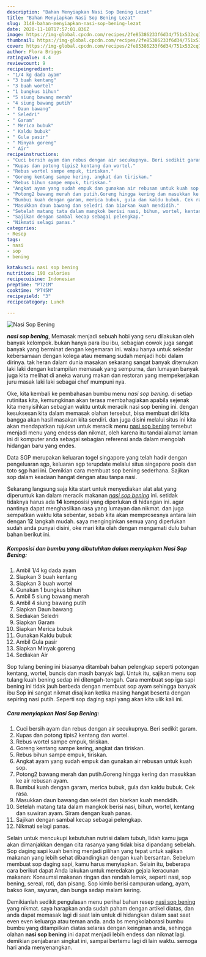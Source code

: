 ```yaml
---
description: "Bahan Menyiapkan Nasi Sop Bening Lezat"
title: "Bahan Menyiapkan Nasi Sop Bening Lezat"
slug: 3148-bahan-menyiapkan-nasi-sop-bening-lezat
date: 2020-11-18T17:57:01.836Z
image: https://img-global.cpcdn.com/recipes/2fe85386233f6d34/751x532cq70/nasi-sop-bening-foto-resep-utama.jpg
thumbnail: https://img-global.cpcdn.com/recipes/2fe85386233f6d34/751x532cq70/nasi-sop-bening-foto-resep-utama.jpg
cover: https://img-global.cpcdn.com/recipes/2fe85386233f6d34/751x532cq70/nasi-sop-bening-foto-resep-utama.jpg
author: Flora Briggs
ratingvalue: 4.4
reviewcount: 9
recipeingredient:
- "1/4 kg dada ayam"
- "3 buah kentang"
- "3 buah wortel"
- "1 bungkus bihun"
- "5 siung bawang merah"
- "4 siung bawang putih"
- " Daun bawang"
- " Seledri"
- " Garam"
- " Merica bubuk"
- " Kaldu bubuk"
- " Gula pasir"
- " Minyak goreng"
- " Air"
recipeinstructions:
- "Cuci bersih ayam dan rebus dengan air secukupnya. Beri sedikit garam."
- "Kupas dan potong tipis2 kentang dan wortel."
- "Rebus wortel sampe empuk, tiriskan."
- "Goreng kentang sampe kering, angkat dan tiriskan."
- "Rebus bihun sampe empuk, tiriskan."
- "Angkat ayam yang sudah empuk dan gunakan air rebusan untuk kuah sop."
- "Potong2 bawang merah dan putih.Goreng hingga kering dan masukkan ke air rebusan ayam."
- "Bumbui kuah dengan garam, merica bubuk, gula dan kaldu bubuk. Cek rasa."
- "Masukkan daun bawang dan seledri dan biarkan kuah mendidih."
- "Setelah matang tata dalam mangkok berisi nasi, bihun, wortel, kentang dan suwiran ayam. Siram dengan kuah panas."
- "Sajikan dengan sambal kecap sebagai pelengkap."
- "Nikmati selagi panas."
categories:
- Resep
tags:
- nasi
- sop
- bening

katakunci: nasi sop bening 
nutrition: 190 calories
recipecuisine: Indonesian
preptime: "PT21M"
cooktime: "PT45M"
recipeyield: "3"
recipecategory: Lunch

---
```



![Nasi Sop Bening](https://img-global.cpcdn.com/recipes/2fe85386233f6d34/751x532cq70/nasi-sop-bening-foto-resep-utama.jpg)

<b><i>nasi sop bening</i></b>, Memasak menjadi sebuah hobi yang seru dilakukan oleh banyak kelompok. bukan hanya para ibu ibu, sebagian cowok juga sangat banyak yang berminat dengan kegemaran ini. walau hanya untuk sekedar kebersamaan dengan kolega atau memang sudah menjadi hobi dalam dirinya. tak heran dalam dunia masakan sekarang sangat banyak ditemukan laki laki dengan ketrampilan memasak yang sempurna, dan lumayan banyak juga kita melihat di aneka warung makan dan restoran yang mempekerjakan juru masak laki laki sebagai chef mumpuni nya.

Oke, kita kembali ke pembahasan bumbu menu <i>nasi sop bening</i>. di setiap rutinitas kita, kemungkinan akan terasa membahagiakan apabila sejenak kita menyisihkan sebagian waktu untuk meracik nasi sop bening ini. dengan kesuksesan kita dalam memasak olahan tersebut, bisa membuat diri kita bangga akan hasil masakan kita sendiri. dan juga disini melalui situs ini kita akan mendapatkan rujukan untuk meracik menu <u>nasi sop bening</u> tersebut menjadi menu yang endess dan nikmat, oleh karena itu tandai alamat laman ini di komputer anda sebagai sebagian referensi anda dalam mengolah hidangan baru yang endes.

Data SGP merupakan keluaran togel singapore yang telah hadir dengan pengeluaran sgp, keluaran sgp terupdate melalui situs singapore pools dan toto sgp hari ini. Demikian cara membuat sop bening sederhana. Sajikan sop dalam keadaan hangat dengan atau tanpa nasi.


Sekarang langsung saja kita start untuk menyediakan alat alat yang diperuntuk kan dalam meracik makanan <u><i>nasi sop bening</i></u> ini. setidak tidaknya harus ada <b>14</b> komposisi yang diperlukan di hidangan ini. agar nantinya dapat menghasilkan rasa yang lumayan dan nikmat. dan juga sempatkan waktu kita sebentar, sebab kita akan memprosesnya antara lain dengan <b>12</b> langkah mudah. saya menginginkan semua yang diperlukan sudah anda punyai disini, oke mari kita olah dengan mengamati dulu bahan bahan berikut ini.

<!--inarticleads1-->

##### Komposisi dan bumbu yang dibutuhkan dalam menyiapkan Nasi Sop Bening:

1. Ambil 1/4 kg dada ayam
1. Siapkan 3 buah kentang
1. Siapkan 3 buah wortel
1. Gunakan 1 bungkus bihun
1. Ambil 5 siung bawang merah
1. Ambil 4 siung bawang putih
1. Siapkan  Daun bawang
1. Sediakan  Seledri
1. Siapkan  Garam
1. Siapkan  Merica bubuk
1. Gunakan  Kaldu bubuk
1. Ambil  Gula pasir
1. Siapkan  Minyak goreng
1. Sediakan  Air


Sop tulang bening ini biasanya ditambah bahan pelengkap seperti potongan kentang, wortel, buncis dan masih banyak lagi. Untuk itu, sajikan menu sop tulang kuah bening sedap ini ditengah-tengah. Cara membuat sop iga sapi bening ini tidak jauh berbeda dengan membuat sop ayam sehingga banyak ibu Sop ini sangat nikmat disajikan ketika masing hangat beserta dengan sepiring nasi putih. Seperti sop daging sapi yang akan kita ulik kali ini. 

<!--inarticleads2-->

##### Cara menyiapkan Nasi Sop Bening:

1. Cuci bersih ayam dan rebus dengan air secukupnya. Beri sedikit garam.
1. Kupas dan potong tipis2 kentang dan wortel.
1. Rebus wortel sampe empuk, tiriskan.
1. Goreng kentang sampe kering, angkat dan tiriskan.
1. Rebus bihun sampe empuk, tiriskan.
1. Angkat ayam yang sudah empuk dan gunakan air rebusan untuk kuah sop.
1. Potong2 bawang merah dan putih.Goreng hingga kering dan masukkan ke air rebusan ayam.
1. Bumbui kuah dengan garam, merica bubuk, gula dan kaldu bubuk. Cek rasa.
1. Masukkan daun bawang dan seledri dan biarkan kuah mendidih.
1. Setelah matang tata dalam mangkok berisi nasi, bihun, wortel, kentang dan suwiran ayam. Siram dengan kuah panas.
1. Sajikan dengan sambal kecap sebagai pelengkap.
1. Nikmati selagi panas.


Selain untuk mencukupi kebutuhan nutrisi dalam tubuh, lidah kamu juga akan dimanjakkan dengan cita rasanya yang tidak bisa dipandang sebelah. Sop daging sapi kuah bening menjadi pilihan yang tepat untuk sajikan makanan yang lebih sehat dibandingkan dengan kuah bersantan. Sebelum membuat sop daging sapi, kamu harus menyiapkan. Selain itu, beberapa cara berikut dapat Anda lakukan untuk meredakan gejala keracunan makanan: Konsumsi makanan ringan dan rendah lemak, seperti nasi, sop bening, sereal, roti, dan pisang. Sop kimlo berisi campuran udang, ayam, bakso ikan, sayuran, dan bunga sedap malam kering. 

Demikianlah sedikit pengulasan menu perihal bahan resep <u>nasi sop bening</u> yang nikmat. saya harapkan anda sudah paham dengan artikel diatas, dan anda dapat memasak lagi di saat lain untuk di hidangkan dalam saat saat even even keluarga atau teman anda. anda bs mengkolaborasi bumbu bumbu yang ditampilkan diatas selaras dengan keinginan anda, sehingga olahan <b>nasi sop bening</b> ini dapat menjadi lebih endess dan nikmat lagi. demikian penjabaran singkat ini, sampai bertemu lagi di lain waktu. semoga hari anda menyenangkan.

